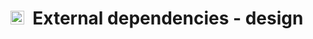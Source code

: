 # <img src="https://opencobra.github.io/cobratoolbox/stable/_static/img/design.png" height="22px">&nbsp;&nbsp;External dependencies - design
